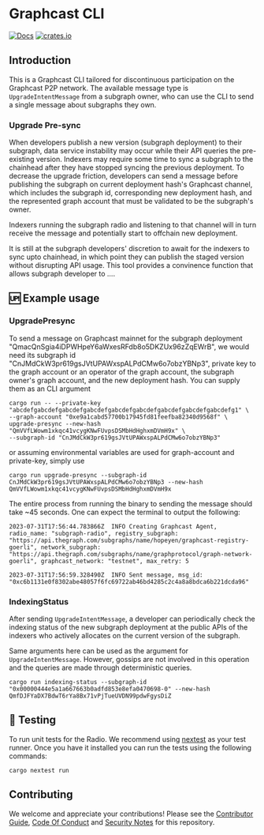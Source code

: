 # Graphcast CLI

[![Docs](https://img.shields.io/badge/docs-latest-brightgreen.svg)](https://docs.graphops.xyz/graphcast/radios/graphcast-cli)
[![crates.io](https://img.shields.io/crates/v/graphcast-cli.svg)](https://crates.io/crates/graphcast-cli)

## Introduction

This is a Graphcast CLI tailored for discontinuous participation on the Graphcast P2P network. The available message type is `UpgradeIntentMessage` from a subgraph owner, who can use the CLI to send a single message about subgraphs they own.

### Upgrade Pre-sync

When developers publish a new version (subgraph deployment) to their subgraph, data service instability may occur while their API queries the pre-existing version. Indexers may require some time to sync a subgraph to the chainhead after they have stopped syncing the previous deployment. To decrease the upgrade friction, developers can send a message before publishing the subgraph on current deployment hash's Graphcast channel, which includes the subgraph id, corresponding new deployment hash, and the represented graph account that must be validated to be the subgraph's owner. 

Indexers running the subgraph radio and listening to that channel will in turn receive the message and potentially start to offchain new deployment.

It is still at the subgraph developers' discretion to await for the indexers to sync upto chainhead, in which point they can publish the staged version without disrupting API usage. This tool provides a convinence function that allows subgraph developer to ....

## 🆙 Example usage

### UpgradePresync

To send a message on Graphcast mainnet for the subgraph deployment "QmacQnSgia4iDPWHpeY6aWxesRFdb8o5DKZUx96zZqEWrB", we would need its subgraph id "CnJMdCkW3pr619gsJVtUPAWxspALPdCMw6o7obzYBNp3", private key to the graph account or an operator of the graph account, the subgraph owner's graph account, and the new deployment hash. You can supply them as an CLI argument

```
cargo run -- --private-key "abcdefgabcdefgabcdefgabcdefgabcdefgabcdefgabcdefgabcdefgabcdefg1" \
--graph-account "0xe9a1cabd57700b17945fd81feefba82340d9568f" \
upgrade-presync --new-hash "QmVVfLWowm1xkqc41vcygKNwFUvpsDSMbHdHghxmDVmH9x" \
--subgraph-id "CnJMdCkW3pr619gsJVtUPAWxspALPdCMw6o7obzYBNp3"
```

or assuming environmental variables are used for graph-account and private-key, simply use

```
cargo run upgrade-presync --subgraph-id CnJMdCkW3pr619gsJVtUPAWxspALPdCMw6o7obzYBNp3 --new-hash QmVVfLWowm1xkqc41vcygKNwFUvpsDSMbHdHghxmDVmH9x
```

The entire process from running the binary to sending the message should take ~45 seconds. One can expect the terminal to output the following:

```
2023-07-31T17:56:44.783866Z  INFO Creating Graphcast Agent, radio_name: "subgraph-radio", registry_subgraph: "https://api.thegraph.com/subgraphs/name/hopeyen/graphcast-registry-goerli", network_subgraph: "https://api.thegraph.com/subgraphs/name/graphprotocol/graph-network-goerli", graphcast_network: "testnet", max_retry: 5

2023-07-31T17:56:59.328490Z  INFO Sent message, msg_id: "0xc6b1131e0f8302abe48057f6fc69722ab46bd4285c2c4a8a8bdca6b221dcda96"
```

### IndexingStatus

After sending `UpgradeIntentMessage`, a developer can periodically check the indexing status of the new subgraph deployment at the public APIs of the indexers who actively allocates on the current version of the subgraph.

Same arguments here can be used as the argument for `UpgradeIntentMessage`. However, gossips are not involved in this operation and the queries are made through deterministic queries. 

```
cargo run indexing-status --subgraph-id "0x00000444e5a1a667663b0adfd853e8efa0470698-0" --new-hash QmfDJFYaDX7BdwT6rYa8Bx71vPjTueUVDN99pdwFgysDiZ
```

## 🧪 Testing

To run unit tests for the Radio. We recommend using [nextest](https://nexte.st/) as your test runner. Once you have it installed you can run the tests using the following commands:

```
cargo nextest run
```

## Contributing

We welcome and appreciate your contributions! Please see the [Contributor Guide](/CONTRIBUTING.md), [Code Of Conduct](/CODE_OF_CONDUCT.md) and [Security Notes](/SECURITY.md) for this repository.
